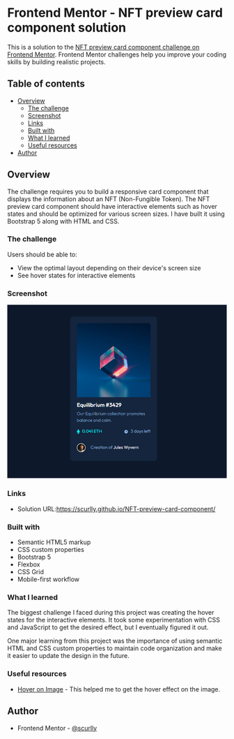 # Frontend Mentor - NFT preview card component solution

This is a solution to the [NFT preview card component challenge on Frontend Mentor](https://www.frontendmentor.io/challenges/nft-preview-card-component-SbdUL_w0U). Frontend Mentor challenges help you improve your coding skills by building realistic projects. 

## Table of contents

- [Overview](#overview)
  - [The challenge](#the-challenge)
  - [Screenshot](#screenshot)
  - [Links](#links)
  - [Built with](#built-with)
  - [What I learned](#what-i-learned)
  - [Useful resources](#useful-resources)
- [Author](#author)


## Overview

The challenge requires you to build a responsive card component that displays the information about an NFT (Non-Fungible Token). The NFT preview card component should have interactive elements such as hover states and should be optimized for various screen sizes. I have built it using Bootstrap 5 along with HTML and CSS.

### The challenge

Users should be able to:

- View the optimal layout depending on their device's screen size
- See hover states for interactive elements

### Screenshot

![](./images/NFT-preview-card.png)


### Links

- Solution URL:https://scurlly.github.io/NFT-preview-card-component/

### Built with

- Semantic HTML5 markup
- CSS custom properties
- Bootstrap 5
- Flexbox
- CSS Grid
- Mobile-first workflow

### What I learned

The biggest challenge I faced during this project was creating the hover states for the interactive elements. It took some experimentation with CSS and JavaScript to get the desired effect, but I eventually figured it out.

One major learning from this project was the importance of using semantic HTML and CSS custom properties to maintain code organization and make it easier to update the design in the future.



### Useful resources

- [Hover on Image](https://www.w3schools.com/howto/howto_css_image_overlay.asp) - This helped me to get the hover effect on the image. 

## Author

- Frontend Mentor - [@scurlly](https://www.frontendmentor.io/profile/scurlly)


